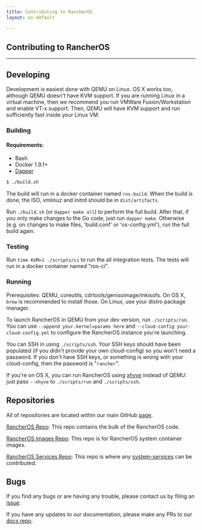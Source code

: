 ```yaml
---
title: Contributing to RancherOS
layout: os-default

---
```


## Contributing to RancherOS
---

## Developing

Development is easiest done with QEMU on Linux. OS X works too, although QEMU doesn't have KVM support. If you are running Linux in a virtual machine, then we recommend you run VMWare Fusion/Workstation and enable VT-x support.  Then, QEMU will have KVM support and run sufficiently fast inside your Linux VM.

### Building

#### Requirements:

* Bash
* Docker 1.9.1+ 
* [Dapper](https://github.com/rancher/dapper) 


```bash
$ ./build.sh
```

The build will run in a docker container named `ros-build`. When the build is done, the ISO, vmlinuz and initrd should be in `dist/artifacts`. 

Run `./build.sh` (or `dapper make all`) to perform the full build.  After that, if you only make changes to the Go code, just run `dapper make`. Otherwise (e.g. on changes to make files, 'build.conf' or 'os-config.yml'), run the full build again.

### Testing

Run `time KVM=1 ./scripts/ci` to run the all integration tests. The tests will run in a docker container named "ros-ci".

### Running

Prerequisites: QEMU, coreutils, cdrtools/genisoimage/mkisofs. 
On OS X, `brew` is recommended to install those. On Linux, use your distro package manager.

To launch RancherOS in QEMU from your dev version, run `./scripts/run`. You can use `--append your.kernel=params here` and `--cloud-config your-cloud-config.yml` to configure the RancherOS instance you're launching.

You can SSH in using `./scripts/ssh`.  Your SSH keys should have been populated (if you didn't provide your own cloud-config) so you won't need a password.  If you don't have SSH keys, or something is wrong with your cloud-config, then the password is "`rancher`".

If you're on OS X, you can run RancherOS using [_xhyve_](https://github.com/mist64/xhyve) instead of QEMU: just pass `--xhyve` to `./scripts/run` and `./scripts/ssh`.


## Repositories

All of repositories are located within our main GitHub [page](https://github.com/rancher). 

[RancherOS Repo](https://github.com/rancher/os): This repo contains the bulk of the RancherOS code.

[RancherOS Images Repo](https://github.com/rancher/os-images): This repo is for RancherOS system container images.

[RancherOS Services Repo](https://github.com/rancher/os-services): This repo is where any [system-services]({{site.baseurl}}/os/system-services/) can be contributed.

## Bugs

If you find any bugs or are having any trouble, please contact us by filing an [issue](https://github.com/rancher/os/issues/new). 

If you have any updates to our documentation, please make any PRs to our [docs repo](https://github.com/rancher/rancher.github.io).

<br>
<br>